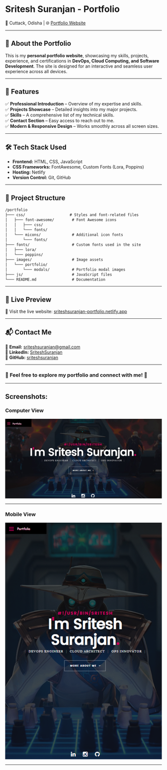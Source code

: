 # **Sritesh Suranjan - Portfolio**  
📍 Cuttack, Odisha | 🌐 [Portfolio Website](https://sriteshsuranjan-portfolio.netlify.app)  

---

## 🚀 **About the Portfolio**  
This is my **personal portfolio website**, showcasing my skills, projects, experience, and certifications in **DevOps, Cloud Computing, and Software Development**. The site is designed for an interactive and seamless user experience across all devices.  

---

## 📌 **Features**  
✅ **Professional Introduction** – Overview of my expertise and skills.  
✅ **Projects Showcase** – Detailed insights into my major projects.  
✅ **Skills** – A comprehensive list of my technical skills.  
✅ **Contact Section** – Easy access to reach out to me.  
✅ **Modern & Responsive Design** – Works smoothly across all screen sizes.  

---

## 🛠 **Tech Stack Used**  
- **Frontend:** HTML, CSS, JavaScript  
- **CSS Frameworks:** FontAwesome, Custom Fonts (Lora, Poppins)  
- **Hosting:** Netlify  
- **Version Control:** Git, GitHub  

---

## 📂 **Project Structure**  
```
/portfolio  
├─── css/                    # Styles and font-related files  
│   ├─── font-awesome/        # Font Awesome icons  
│   │   ├─── css/  
│   │   └─── fonts/  
│   └─── micons/              # Additional icon fonts  
│       └─── fonts/  
├─── fonts/                   # Custom fonts used in the site  
│   ├─── lora/  
│   └─── poppins/  
├─── images/                  # Image assets  
│   └─── portfolio/  
│       └─── modals/          # Portfolio modal images  
├─── js/                      # JavaScript files  
└─── README.md                # Documentation  
```

---

## 🔗 **Live Preview**  
🎯 Visit the live website: [sriteshsuranjan-portfolio.netlify.app](https://sriteshsuranjan-portfolio.netlify.app)  

---

## 📬 **Contact Me**  
📧 **Email:** sriteshsuranjan@gmail.com    
🔗 **LinkedIn:** [SriteshSuranjan](https://www.linkedin.com/in/sriteshsuranjan)  
🔗 **GitHub:** [sriteshsuranjan](https://github.com/sriteshsuranjan)  

---

### 🌟 **Feel free to explore my portfolio and connect with me! 🚀**  

---

## Screenshots:
### Computer View
![alt text](https://github.com/SriteshSuranjan/Sritesh-Portfolio/blob/31f0bcec7e3fc0d23adcc66d31ace41ca65ccc98/portfolio.jpg)

---

### Mobile View
![alt text](https://github.com/SriteshSuranjan/Sritesh-Portfolio/blob/31f0bcec7e3fc0d23adcc66d31ace41ca65ccc98/Portfolio_mobile.png)

---
